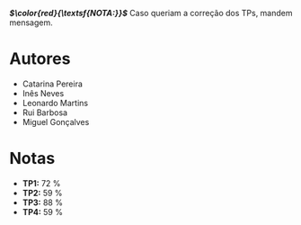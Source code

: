 ***$\color{red}{\textsf{NOTA:}}$*** Caso queriam a correção dos TPs, mandem mensagem.

# Autores
- Catarina Pereira
- Inês Neves
- Leonardo Martins
- Rui Barbosa
- Miguel Gonçalves

# Notas
- **TP1:** 72 %
- **TP2:** 59 %
- **TP3:** 88 %
- **TP4:** 59 %
